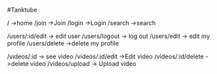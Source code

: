 #Tanktube

/ ->home
/join ->Join
/login ->Login
/search ->search

/users/:id/edit -> edit user
/users/logout -> log out
/users/edit -> edit my profile
/users/delete ->delete my profile

/videos/:id -> see video
/videos/:id/edit ->Edit video
/videos/:id/delete ->delete video
/videos/upload -> Upload video

<!-- /videos/comments -> comment on a video
/videos/comments/delete -> delete a comment of a video
/videos/comments/edit -> edit comment -->
